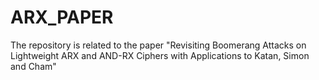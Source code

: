 # ARX_PAPER
The repository is related to the paper "Revisiting Boomerang Attacks on Lightweight ARX and AND-RX Ciphers with Applications to Katan, Simon and Cham"
